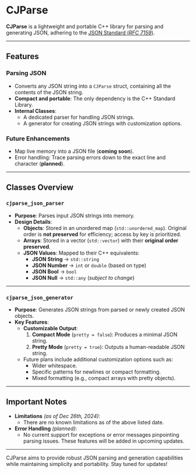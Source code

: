 # **CJParse**

**CJParse** is a lightweight and portable C++ library for parsing and generating JSON, adhering to the [JSON Standard (*RFC 7159*)](https://www.rfc-editor.org/rfc/rfc7159).  

---

## **Features**

### **Parsing JSON**
- Converts any JSON string into a `CJParse` struct, containing all the contents of the JSON string.
- **Compact and portable**: The only dependency is the C++ Standard Library.
- **Internal Classes**:
  - A dedicated parser for handling JSON strings.
  - A generator for creating JSON strings with customization options.
  
### **Future Enhancements**
- Map live memory into a JSON file (**coming soon**).
- Error handling: Trace parsing errors down to the exact line and character (**planned**).

---

## **Classes Overview**

### `cjparse_json_parser`
- **Purpose**: Parses input JSON strings into memory.
- **Design Details**:
  - **Objects**: Stored in an unordered map (`std::unordered_map`). Original order is **not preserved** for efficiency; access by key is prioritized.
  - **Arrays**: Stored in a vector (`std::vector`) with their **original order preserved**.
  - **JSON Values**: Mapped to their C++ equivalents:
    - **JSON String** → `std::string`
    - **JSON Number** → `int` or `double` (based on type)
    - **JSON Bool** → `bool`
    - **JSON Null** → `std::any` (*subject to change*)

---

### `cjparse_json_generator`
- **Purpose**: Generates JSON strings from parsed or newly created JSON objects.
- **Key Features**:
  - **Customizable Output**:
    1. **Compact Mode** (`pretty = false`): Produces a minimal JSON string.
    2. **Pretty Mode** (`pretty = true`): Outputs a human-readable JSON string.
  - Future plans include additional customization options such as:
    - Wider whitespace.
    - Specific patterns for newlines or compact formatting.
    - Mixed formatting (e.g., compact arrays with pretty objects).

---

## **Important Notes**

- **Limitations** *(as of Dec 26th, 2024)*:
  - There are no known limitations as of the above listed date.
- **Error Handling** *(planned)*:
  - No current support for exceptions or error messages pinpointing parsing issues. These features will be added in upcoming updates.  

---

CJParse aims to provide robust JSON parsing and generation capabilities while maintaining simplicity and portability. Stay tuned for updates!  
